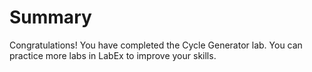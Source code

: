 # Summary

Congratulations! You have completed the Cycle Generator lab. You can practice more labs in LabEx to improve your skills.
